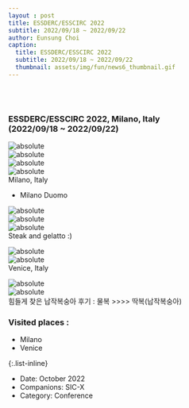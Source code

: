 ```yaml
--- 
layout : post
title: ESSDERC/ESSCIRC 2022
subtitle: 2022/09/18 ~ 2022/09/22
author: Eunsung Choi
caption:
  title: ESSDERC/ESSCIRC 2022
  subtitle: 2022/09/18 ~ 2022/09/22
  thumbnail: assets/img/fun/news6_thumbnail.gif
---
```

<br><br>
### ESSDERC/ESSCIRC 2022, Milano, Italy <br> (2022/09/18 ~ 2022/09/22) <br>

<img data-action="zoom" class="img-fluid d-block mx-auto" src= "/assets/img/fun/06_1_full.jpg" alt='absolute' > <br>
<img data-action="zoom" class="img-fluid d-block mx-auto" src= "/assets/img/fun/06_2_full.jpg" alt='absolute' > <br>
<img data-action="zoom" class="img-fluid d-block mx-auto" src= "/assets/img/fun/06_3_full.jpg" alt='absolute' > <br>
<img data-action="zoom" class="img-fluid d-block mx-auto" src= "/assets/img/fun/06_4_full.jpg" alt='absolute' > <br>
Milano, Italy <br>
- Milano Duomo

<img data-action="zoom" class="img-fluid d-block mx-auto" src= "/assets/img/fun/06_5_full.jpg" alt='absolute' > <br>
<img data-action="zoom" class="img-fluid d-block mx-auto" src= "/assets/img/fun/06_6_full.jpg" alt='absolute' > <br>
<img data-action="zoom" class="img-fluid d-block mx-auto" src= "/assets/img/fun/06_7_full.jpg" alt='absolute' > <br>
Steak and gelatto :) <br>

<img data-action="zoom" class="img-fluid d-block mx-auto" src= "/assets/img/fun/06_8_full.jpg" alt='absolute' > <br>
<img data-action="zoom" class="img-fluid d-block mx-auto" src= "/assets/img/fun/06_9_full.jpg" alt='absolute' > <br>
Venice, Italy <br>

<img data-action="zoom" class="img-fluid d-block mx-auto" src= "/assets/img/fun/06_10_full.jpg" alt='absolute' > <br>
<img data-action="zoom" class="img-fluid d-block mx-auto" src= "/assets/img/fun/06_11_full.jpg" alt='absolute' > <br>
힘들게 찾은 납작복숭아 후기 : 물복 >>>> 딱복(납작복숭아) <br>


### Visited places : <br>
- Milano 
- Venice 


{:.list-inline}
- Date: October 2022
- Companions: SIC-X
- Category: Conference

  

